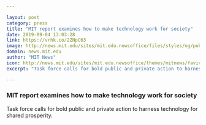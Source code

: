 ```yaml
---

layout: post
category: press
title: "MIT report examines how to make technology work for society"
date: 2019-09-04 13:03:28
link: https://vrhk.co/2ZNpC63
image: http://news.mit.edu/sites/mit.edu.newsoffice/files/styles/og/public/images/2019/MIT-Work-of-the-Future-01.jpg
domain: news.mit.edu
author: "MIT News"
icon: http://news.mit.edu/sites/mit.edu.newsoffice/themes/mitnews/favicon.ico
excerpt: "Task force calls for bold public and private action to harness technology for shared prosperity."

---
```


### MIT report examines how to make technology work for society

Task force calls for bold public and private action to harness technology for shared prosperity.